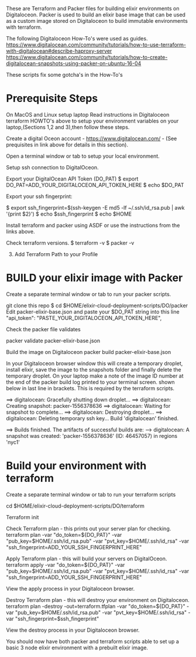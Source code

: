 These are Terraform and Packer files for building elixir environments on Digitaloceon.
Packer is used to build an elixir base image that can be used as a custom image stored on Digitaloceon to build immutable environments with terraform.

The following Digitaloceon How-To's were used as guides.
https://www.digitalocean.com/community/tutorials/how-to-use-terraform-with-digitalocean#describe-haproxy-server
https://www.digitalocean.com/community/tutorials/how-to-create-digitalocean-snapshots-using-packer-on-ubuntu-16-04

These scripts fix some gotcha's in the How-To's

# Prerequisite Steps
On MacOS and Linux setup laptop
Read instructions in Digitaloceon terraform HOWTO's above to setup your environment variables on your laptop,(Sections 1,2 and 3),then follow these steps.

Create a digital Oceon account - https://www.digitalocean.com/ - (See prequisites in link above for details in this section).

Open a terminal window or tab to setup your local environment.

Setup ssh connection to DigitalOceon.

Export your DigitalOcean API Token (DO_PAT)
$ export DO_PAT=ADD_YOUR_DIGITALOCEON_API_TOKEN_HERE
$ echo $DO_PAT

Export your ssh fingerprint:

$ export ssh_fingerprint=$(ssh-keygen -E md5 -lf ~/.ssh/id_rsa.pub | awk '{print $2}')
$ echo $ssh_fingerprint 
$ echo $HOME


Install terraform and packer using ASDF or use the instructions from the links above.

Check terraform versions.
$ terraform -v
$ packer -v

3. Add Terraform Path to your Profile





# BUILD your elixir image with Packer

Create a separate terminal window or tab to run your packer scripts.

git clone this repo
$ cd $HOME/elixir-cloud-deployment-scripts/DO/packer
Edit packer-elixir-base.json and paste your $DO_PAT string into this line "api_token": "PASTE_YOUR_DIGITALOCEON_API_TOKEN_HERE",

Check the packer file validates

packer validate packer-elixir-base.json

Build the image on Digitaloceon
packer build packer-elixir-base.json

In your Digitaloceon browser window this will create a temporary droplet, install elixir, save the image to the snapshots folder and finally delete the temporary droplet.
On your laptop make a note of the image ID number at the end of the packer build log printed to your terminal screen. shown below in last line in brackets.
This is required by the terraform scripts.

==> digitalocean: Gracefully shutting down droplet...
==> digitalocean: Creating snapshot: packer-1556378636
==> digitalocean: Waiting for snapshot to complete...
==> digitalocean: Destroying droplet...
==> digitalocean: Deleting temporary ssh key...
Build 'digitalocean' finished.

==> Builds finished. The artifacts of successful builds are:
--> digitalocean: A snapshot was created: 'packer-1556378636' (ID: 46457057) in regions 'nyc1'

# Build your environment with terraform

Create a separate terminal window or tab to run your terraform scripts

cd $HOME/elixir-cloud-deployment-scripts/DO/terraform

Terraform init

Check Terraform plan - this prints out your server plan for checking.
terraform plan -var "do_token=${DO_PAT}" -var "pub_key=$HOME/.ssh/id_rsa.pub" -var "pvt_key=$HOME/.ssh/id_rsa" -var "ssh_fingerprint=ADD_YOUR_SSH_FINGERPRINT_HERE"

Apply Terraform plan - this will build your servers on DigitalOceon.
terraform apply -var "do_token=${DO_PAT}" -var "pub_key=$HOME/.ssh/id_rsa.pub" -var "pvt_key=$HOME/.ssh/id_rsa" -var "ssh_fingerprint=ADD_YOUR_SSH_FINGERPRINT_HERE"

View the apply process in your Digitaloceon browser.

Destroy Terraform plan - this will destroy your environment on Digitaloceon.
terraform plan -destroy -out=terraform.tfplan   -var "do_token=${DO_PAT}"   -var "pub_key=$HOME/.ssh/id_rsa.pub"   -var "pvt_key=$HOME/.ssh/id_rsa"   -var "ssh_fingerprint=$ssh_fingerprint"

View the destroy process in your Digitaloceon browser.

You should now have both packer and terraform scripts able to set up a basic 3 node elixir environment with a prebuilt elixir image.